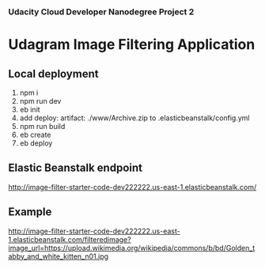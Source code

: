 ### Udacity Cloud Developer Nanodegree Project 2 
# Udagram Image Filtering Application 


## Local deployment
1. npm i
2. npm run dev
3. eb init 
4. add deploy: artifact: ./www/Archive.zip to .elasticbeanstalk/config.yml
5. npm run build
6. eb create 
7. eb deploy

## Elastic Beanstalk endpoint
http://image-filter-starter-code-dev222222.us-east-1.elasticbeanstalk.com/ 

## Example
http://image-filter-starter-code-dev222222.us-east-1.elasticbeanstalk.com/filteredimage?image_url=https://upload.wikimedia.org/wikipedia/commons/b/bd/Golden_tabby_and_white_kitten_n01.jpg
